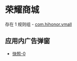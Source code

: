 # 荣耀商城

存在 1 规则组 - [com.hihonor.vmall](/src/apps/com.hihonor.vmall.ts)

## 应用内广告弹窗

- [快照-0](https://i.gkd.li/import/import/13060881)
